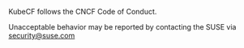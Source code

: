 KubeCF follows the CNCF Code of Conduct.

Unacceptable behavior may be reported by contacting the SUSE via <security@suse.com>